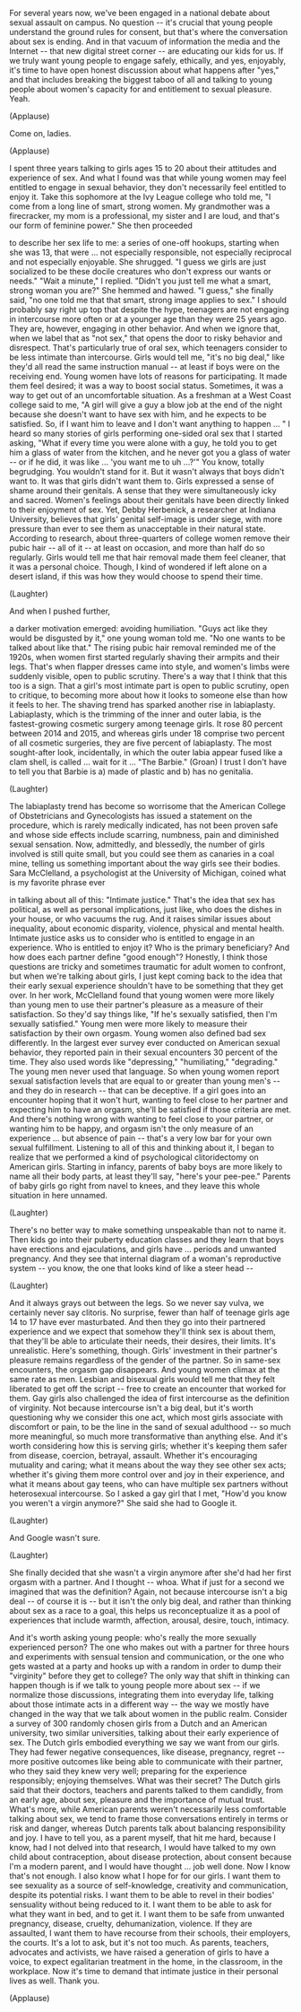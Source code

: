 
For several years now,
we&#39;ve been engaged in a national debate
about sexual assault on campus.
No question --
it&#39;s crucial that young people
understand the ground rules for consent,
but that&#39;s where the conversation
about sex is ending.
And in that vacuum of information
the media and the Internet --
that new digital street corner --
are educating our kids for us.
If we truly want young people
to engage safely, ethically,
and yes, enjoyably,
it&#39;s time to have open honest discussion
about what happens after &quot;yes,&quot;
and that includes breaking
the biggest taboo of all
and talking to young people
about women&#39;s capacity for
and entitlement to sexual pleasure.
Yeah.

(Applause)

Come on, ladies.

(Applause)

I spent three years
talking to girls ages 15 to 20
about their attitudes
and experience of sex.
And what I found was
that while young women may feel
entitled to engage in sexual behavior,
they don&#39;t necessarily
feel entitled to enjoy it.
Take this sophomore
at the Ivy League college
who told me,
&quot;I come from a long line
of smart, strong women.
My grandmother was a firecracker,
my mom is a professional,
my sister and I are loud,
and that&#39;s our form of feminine power.&quot;
She then proceeded

to describe her sex life to me:
a series of one-off hookups,
starting when she was 13,
that were ...
not especially responsible,
not especially reciprocal
and not especially enjoyable.
She shrugged.
&quot;I guess we girls are just socialized
to be these docile creatures
who don&#39;t express our wants or needs.&quot;
&quot;Wait a minute,&quot; I replied.
&quot;Didn&#39;t you just tell me
what a smart, strong woman you are?&quot;
She hemmed and hawed.
&quot;I guess,&quot; she finally said,
&quot;no one told me that that smart,
strong image applies to sex.&quot;
I should probably say right up top
that despite the hype,
teenagers are not engaging in intercourse
more often or at a younger age
than they were 25 years ago.
They are, however,
engaging in other behavior.
And when we ignore that,
when we label that as &quot;not sex,&quot;
that opens the door
to risky behavior and disrespect.
That&#39;s particularly true of oral sex,
which teenagers consider
to be less intimate than intercourse.
Girls would tell me, &quot;it&#39;s no big deal,&quot;
like they&#39;d all read
the same instruction manual --
at least if boys
were on the receiving end.
Young women have lots
of reasons for participating.
It made them feel desired;
it was a way to boost social status.
Sometimes, it was a way
to get out of an uncomfortable situation.
As a freshman at a West Coast
college said to me,
&quot;A girl will give a guy a blow job
at the end of the night
because she doesn&#39;t
want to have sex with him,
and he expects to be satisfied.
So, if I want him to leave
and I don&#39;t want anything to happen ... &quot;
I heard so many stories
of girls performing one-sided oral sex
that I started asking,
&quot;What if every time
you were alone with a guy,
he told you to get him
a glass of water from the kitchen,
and he never got you a glass of water --
or if he did, it was like ...
&#39;you want me to uh ...?&#39;&quot;
You know, totally begrudging.
You wouldn&#39;t stand for it.
But it wasn&#39;t always
that boys didn&#39;t want to.
It was that girls didn&#39;t want them to.
Girls expressed a sense of shame
around their genitals.
A sense that they were
simultaneously icky and sacred.
Women&#39;s feelings about their genitals
have been directly linked
to their enjoyment of sex.
Yet, Debby Herbenick,
a researcher at Indiana University,
believes that girls&#39; genital
self-image is under siege,
with more pressure than ever
to see them as unacceptable
in their natural state.
According to research,
about three-quarters of college women
remove their pubic hair -- all of it --
at least on occasion,
and more than half do so regularly.
Girls would tell me that hair removal
made them feel cleaner,
that it was a personal choice.
Though, I kind of wondered
if left alone on a desert island,
if this was how they would
choose to spend their time.

(Laughter)

And when I pushed further,

a darker motivation emerged:
avoiding humiliation.
&quot;Guys act like they
would be disgusted by it,&quot;
one young woman told me.
&quot;No one wants to be
talked about like that.&quot;
The rising pubic hair removal
reminded me of the 1920s,
when women first started regularly
shaving their armpits and their legs.
That&#39;s when flapper dresses
came into style,
and women&#39;s limbs were suddenly visible,
open to public scrutiny.
There&#39;s a way that I think
that this too is a sign.
That a girl&#39;s most intimate part
is open to public scrutiny,
open to critique,
to becoming more about
how it looks to someone else
than how it feels to her.
The shaving trend has sparked
another rise in labiaplasty.
Labiaplasty, which is the trimming
of the inner and outer labia,
is the fastest-growing cosmetic
surgery among teenage girls.
It rose 80 percent between 2014 and 2015,
and whereas girls under 18 comprise
two percent of all cosmetic surgeries,
they are five percent of labiaplasty.
The most sought-after look, incidentally,
in which the outer labia
appear fused like a clam shell,
is called ...
wait for it ...
&quot;The Barbie.&quot;
(Groan)
I trust I don&#39;t have to tell you
that Barbie is a) made of plastic
and b) has no genitalia.

(Laughter)

The labiaplasty trend
has become so worrisome
that the American College
of Obstetricians and Gynecologists
has issued a statement on the procedure,
which is rarely medically indicated,
has not been proven safe
and whose side effects
include scarring, numbness, pain
and diminished sexual sensation.
Now, admittedly,
and blessedly,
the number of girls involved
is still quite small,
but you could see them
as canaries in a coal mine,
telling us something important
about the way girls see their bodies.
Sara McClelland,
a psychologist
at the University of Michigan,
coined what is my favorite phrase ever

in talking about all of this:
&quot;Intimate justice.&quot;
That&#39;s the idea that sex has political,
as well as personal implications,
just like, who does
the dishes in your house,
or who vacuums the rug.
And it raises similar
issues about inequality,
about economic disparity,
violence,
physical and mental health.
Intimate justice asks us to consider
who is entitled
to engage in an experience.
Who is entitled to enjoy it?
Who is the primary beneficiary?
And how does each partner
define &quot;good enough&quot;?
Honestly, I think those questions
are tricky and sometimes traumatic
for adult women to confront,
but when we&#39;re talking about girls,
I just kept coming back to the idea
that their early sexual experience
shouldn&#39;t have to be
something that they get over.
In her work,
McClelland found that young women
were more likely than young men
to use their partner&#39;s pleasure
as a measure of their satisfaction.
So they&#39;d say things like,
&quot;If he&#39;s sexually satisfied,
then I&#39;m sexually satisfied.&quot;
Young men were more likely to measure
their satisfaction by their own orgasm.
Young women also defined
bad sex differently.
In the largest ever survey
ever conducted
on American sexual behavior,
they reported pain
in their sexual encounters
30 percent of the time.
They also used words like &quot;depressing,&quot;
&quot;humiliating,&quot;
&quot;degrading.&quot;
The young men never used that language.
So when young women
report sexual satisfaction levels
that are equal to
or greater than young men&#39;s --
and they do in research --
that can be deceptive.
If a girl goes into an encounter
hoping that it won&#39;t hurt,
wanting to feel close to her partner
and expecting him to have an orgasm,
she&#39;ll be satisfied
if those criteria are met.
And there&#39;s nothing wrong with wanting
to feel close to your partner,
or wanting him to be happy,
and orgasm isn&#39;t the only
measure of an experience ...
but absence of pain --
that&#39;s a very low bar
for your own sexual fulfillment.
Listening to all of this
and thinking about it,
I began to realize that we performed
a kind of psychological clitoridectomy
on American girls.
Starting in infancy,
parents of baby boys are more likely
to name all their body parts,
at least they&#39;ll say,
&quot;here&#39;s your pee-pee.&quot;
Parents of baby girls
go right from navel to knees,
and they leave this whole
situation in here unnamed.

(Laughter)

There&#39;s no better way
to make something unspeakable
than not to name it.
Then kids go into
their puberty education classes
and they learn that boys
have erections and ejaculations,
and girls have ...
periods and unwanted pregnancy.
And they see that internal diagram
of a woman&#39;s reproductive system --
you know, the one that looks
kind of like a steer head --

(Laughter)

And it always grays out between the legs.
So we never say vulva,
we certainly never say clitoris.
No surprise,
fewer than half
of teenage girls age 14 to 17
have ever masturbated.
And then they go
into their partnered experience
and we expect that somehow
they&#39;ll think sex is about them,
that they&#39;ll be able to articulate
their needs, their desires, their limits.
It&#39;s unrealistic.
Here&#39;s something, though.
Girls&#39; investment
in their partner&#39;s pleasure remains
regardless of the gender of the partner.
So in same-sex encounters,
the orgasm gap disappears.
And young women climax
at the same rate as men.
Lesbian and bisexual girls would tell me
that they felt liberated
to get off the script --
free to create an encounter
that worked for them.
Gay girls also challenged
the idea of first intercourse
as the definition of virginity.
Not because intercourse isn&#39;t a big deal,
but it&#39;s worth questioning
why we consider this one act,
which most girls associate
with discomfort or pain,
to be the line in the sand
of sexual adulthood --
so much more meaningful,
so much more transformative
than anything else.
And it&#39;s worth considering
how this is serving girls;
whether it&#39;s keeping them
safer from disease,
coercion, betrayal, assault.
Whether it&#39;s encouraging
mutuality and caring;
what it means about the way
they see other sex acts;
whether it&#39;s giving them more control over
and joy in their experience,
and what it means about gay teens,
who can have multiple sex partners
without heterosexual intercourse.
So I asked a gay girl that I met,
&quot;How&#39;d you know
you weren&#39;t a virgin anymore?&quot;
She said she had to Google it.

(Laughter)

And Google wasn&#39;t sure.

(Laughter)

She finally decided
that she wasn&#39;t a virgin anymore
after she&#39;d had
her first orgasm with a partner.
And I thought --
whoa.
What if just for a second
we imagined that was the definition?
Again, not because
intercourse isn&#39;t a big deal --
of course it is --
but it isn&#39;t the only big deal,
and rather than thinking about sex
as a race to a goal,
this helps us reconceptualize it
as a pool of experiences
that include warmth, affection, arousal,
desire, touch, intimacy.

And it&#39;s worth asking young people:
who&#39;s really the more sexually
experienced person?
The one who makes out
with a partner for three hours
and experiments with sensual
tension and communication,
or the one who gets wasted at a party
and hooks up with a random
in order to dump their &quot;virginity&quot;
before they get to college?
The only way that shift
in thinking can happen though
is if we talk to young people
more about sex --
if we normalize those discussions,
integrating them into everyday life,
talking about those intimate acts
in a different way --
the way we mostly have changed
in the way that we talk
about women in the public realm.
Consider a survey
of 300 randomly chosen girls
from a Dutch and an American university,
two similar universities,
talking about their early
experience of sex.
The Dutch girls embodied everything
we say we want from our girls.
They had fewer negative consequences,
like disease, pregnancy, regret --
more positive outcomes
like being able to communicate
with their partner,
who they said they knew very well;
preparing for the experience responsibly;
enjoying themselves.
What was their secret?
The Dutch girls said
that their doctors, teachers and parents
talked to them candidly,
from an early age,
about sex, pleasure
and the importance of mutual trust.
What&#39;s more,
while American parents weren&#39;t necessarily
less comfortable talking about sex,
we tend to frame those conversations
entirely in terms or risk and danger,
whereas Dutch parents talk
about balancing responsibility and joy.
I have to tell you,
as a parent myself,
that hit me hard,
because I know,
had I not delved into that research,
I would have talked to my own child
about contraception,
about disease protection,
about consent because I&#39;m a modern parent,
and I would have thought ...
job well done.
Now I know that&#39;s not enough.
I also know what I hope for for our girls.
I want them to see sexuality
as a source of self-knowledge,
creativity and communication,
despite its potential risks.
I want them to be able
to revel in their bodies&#39; sensuality
without being reduced to it.
I want them to be able
to ask for what they want in bed,
and to get it.
I want them to be safe
from unwanted pregnancy,
disease,
cruelty,
dehumanization,
violence.
If they are assaulted,
I want them to have recourse
from their schools,
their employers,
the courts.
It&#39;s a lot to ask,
but it&#39;s not too much.
As parents, teachers,
advocates and activists,
we have raised a generation
of girls to have a voice,
to expect egalitarian
treatment in the home,
in the classroom,
in the workplace.
Now it&#39;s time to demand
that intimate justice
in their personal lives as well.
Thank you.

(Applause)

